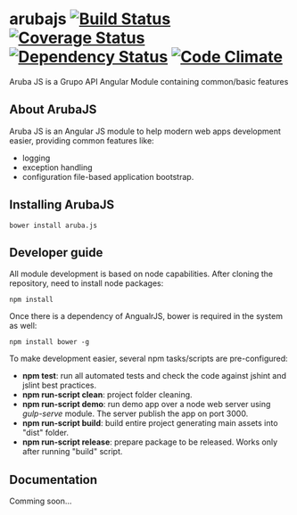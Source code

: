 # arubajs [![Build Status](https://travis-ci.org/grupoapi/arubajs.svg?branch=master)](https://travis-ci.org/grupoapi/arubajs) [![Coverage Status](https://coveralls.io/repos/grupoapi/arubajs/badge.svg?branch=master)](https://coveralls.io/r/grupoapi/arubajs?branch=master) [![Dependency Status](https://david-dm.org/grupoapi/arubajs.svg)](https://david-dm.org/) [![Code Climate](https://codeclimate.com/github/grupoapi/arubajs/badges/gpa.svg)](https://codeclimate.com/github/grupoapi/arubajs)
Aruba JS is a Grupo API Angular Module containing common/basic features

## About ArubaJS

Aruba JS is an Angular JS module to help modern web apps development easier, providing common features like:

* logging
* exception handling
* configuration file-based application bootstrap.

## Installing ArubaJS
	bower install aruba.js

## Developer guide

All module development is based on node capabilities. After cloning  the repository, need to install node packages:

	npm install

Once there is a dependency of AngualrJS, bower is required in the system as well:

	npm install bower -g

To make development easier, several npm tasks/scripts are pre-configured:

* __npm test__: run all automated tests and check the code against jshint and jslint best practices.
* __npm run-script clean__: project folder cleaning.
* __npm run-script demo__: run demo app over a node web server using _gulp-serve_ module. The server publish the app on port 3000.
* __npm run-script build__: build entire project generating main assets into "dist" folder.
* __npm run-script release__: prepare package to be released. Works only after running "build" script.

## Documentation

Comming soon...
